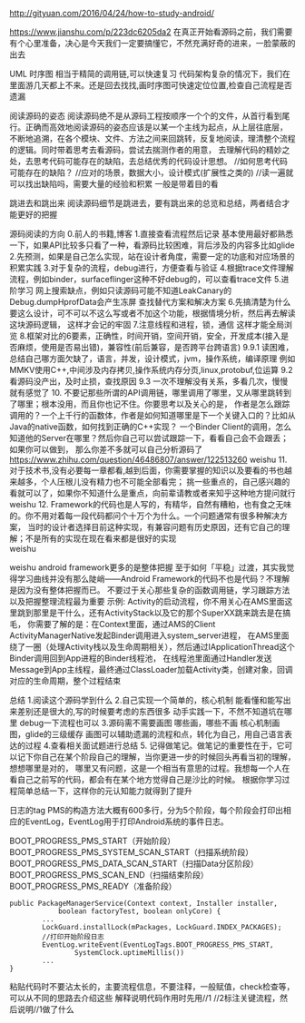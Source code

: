 http://gityuan.com/2016/04/24/how-to-study-android/

https://www.jianshu.com/p/223dc6205da2
在真正开始看源码之前，我们需要有个心里准备，决心是今天我们一定要搞懂它，不然充满好奇的进来，一脸蒙蔽的出去

UML 时序图   相当于精简的调用链,可以快速复习
代码架构复杂的情况下，我们在里面游几天都上不来。还是回去找找,画时序图可快速定位位置,检查自己流程是否遗漏

阅读源码的姿态
阅读源码绝不是从源码工程按顺序一个个的文件，从首行看到尾行。正确而高效地阅读源码的姿态应该是以某一个主线为起点，从上层往底层，
不断地追溯，在各个模块、文件、方法之间来回跳转，反复地阅读，理清整个流程的逻辑。同时带着思考去看源码，尝试去揣测作者的用意，
去理解代码的精妙之处，去思考代码可能存在的缺陷，去总结优秀的代码设计思想。
//如何思考代码可能存在的缺陷？
//应对的场景，数据大小，设计模式(扩展性之类的)
//读一遍就可以找出缺陷吗，需要大量的经验和积累 一般是带着目的看

跳进去和跳出来
阅读源码细节是跳进去，要有跳出来的总览和总结，两者结合才能更好的把握

源码阅读的方向
0.前人的书籍,博客
1.直接查看流程然后记录   基本使用最好都熟悉一下，如果API比较多只看了一种，看源码比较困难，背后涉及的内容多比如glide
2.先预测，如果是自己怎么实现，站在设计者角度，需要一定的功底和对应场景的积累实践
3.对于复杂的流程，debug进行，方便查看与验证
4.根据trace文件理解流程，例如binder，surfaceflinger这种不好debug的，可以查看trace文件
5.进阶学习
  网上搜索缺点，例如只读源码可能不知道LeakCanary的Debug.dumpHprofData会产生冻屏
  查找替代方案和解决方案
6.先搞清楚为什么要这么设计，可不可以不这么写或者不加这个功能，根据情境分析，然后再去解读这块源码逻辑，
   这样才会记的牢固
7.注意线程和进程，锁，通信  这样才能全局浏览
8.框架对比的6要素，正确性，时间开销，空间开销，安全，开发成本(接入是否麻烦，使用是否易出错)，兼容性(前后兼容，是否跨平台跨语言)
9.9.1 读困难，总结自己哪方面欠缺了，语言，并发，设计模式，jvm，操作系统，编译原理
  例如MMKV使用C++,中间涉及内存拷贝,操作系统内存分页,linux,protobuf,位运算
  9.2 看源码没产出，及时止损，查找原因
  9.3 一次不理解没有关系，多看几次，慢慢就有感觉了
10. 不要记那些所谓的API调用链，哪里调用了哪里，又从哪里跳转到了哪里；根本没用，而且你也记不住。你要思考以及关心的是，
    作者是怎么跟踪调用的？一个上千行的函数体，作者是如何知道哪里是下一个关键入口的？比如从Java的native函数，如何找到正确的C++实现？
    一个Binder Client的调用，怎么知道他的Server在哪里？然后你自己可以尝试跟踪一下，看看自己会不会跟丢；如果你可以做到，
    那么你差不多就可以自己分析源码了
    https://www.zhihu.com/question/46486807/answer/122513260  weishu
11. 对于技术书,没有必要每一章都看,越到后面，你需要掌握的知识以及要看的书也越来越多，个人压根儿没有精力也不可能全部看完；
    挑一些重点的，自己感兴趣的看就可以了，如果你不知道什么是重点，向前辈请教或者来知乎这种地方提问就行    
    weishu
12. Framework的代码也是人写的，有精华，自然有糟粕，也有食之无味的。你不用对着每一段代码都问个十万个为什么。一个问题通常有很多种解决方案，
    当时的设计者选择目前这种实现，有兼容问题有历史原因，还有它自己的理解；不是所有的实现在现在看来都是很好的实现    
    weishu

weishu
android framework更多的是整体把握
至于如何「平稳」过渡，其实我觉得学习曲线并没有那么陡峭——Android Framework的代码不也是代码？不理解是因为没有整体把握而已。
不要过于关心那些复杂的函数调用链，学习跟踪方法以及把握整理流程最为重要
示例:
Activity的启动流程，你不用关心在AMS里面这里跳到那里是干什么，还有ActivityStack以及它的那个SuperXX跳来跳去是在搞毛，
你需要了解的是：在Context里面，通过AMS的Client ActivityManagerNative发起Binder调用进入system_server进程，
在AMS里面绕了一圈（处理Activity栈以及生命周期相关），然后通过IApplicationThread这个Binder调用回到App进程的Binder线程池，
在线程池里面通过Handler发送Message到App主线程，最终通过ClassLoader加载Activity类，创建对象，回调对应的生命周期，整个过程结束


总结
1.阅读这个源码学到什么
2.自己实现一个简单的，核心机制    能看懂和能写出来差别还是很大的,写的时候要考虑的东西很多
  动手实践一下，不然不知道坑在哪里  debug一下流程也可以
3.源码需不需要画图 哪些画，哪些不画
  核心机制画图，glide的三级缓存
  画图可以辅助遗漏的流程和点，转化为自己，用自己语言表达的过程
4.查看相关面试题进行总结
5. 记得做笔记。做笔记的重要性在于，它可以记下你自己在某个阶段自己的理解，当你更进一步的时候回头再看当初的理解，想想哪里是对的，
   哪里又有问题，这是一个相当有意思的过程。我想每一个人在看自己之前写的代码，都会有在某个地方觉得自己是沙比的时候。
   根据你学习过程简单总结一下，这样你的元认知能力就得到了提升






日志的tag
PMS的构造方法大概有600多行，分为5个阶段，每个阶段会打印出相应的EventLog，EventLog用于打印Android系统的事件日志。

BOOT_PROGRESS_PMS_START（开始阶段）
BOOT_PROGRESS_PMS_SYSTEM_SCAN_START（扫描系统阶段）
BOOT_PROGRESS_PMS_DATA_SCAN_START（扫描Data分区阶段）
BOOT_PROGRESS_PMS_SCAN_END（扫描结束阶段）
BOOT_PROGRESS_PMS_READY（准备阶段）

```
public PackageManagerService(Context context, Installer installer,
            boolean factoryTest, boolean onlyCore) {
        ...
        LockGuard.installLock(mPackages, LockGuard.INDEX_PACKAGES);
        //打印开始阶段日志
        EventLog.writeEvent(EventLogTags.BOOT_PROGRESS_PMS_START,
                SystemClock.uptimeMillis())
        ...
}
```


粘贴代码时不要沾太长的，主要流程信息，不要注释，一般赋值，check检查等，可以从不同的思路去介绍这些
解释说明代码作用时先用//1 //2标注关键流程，然后说明//1做了什么